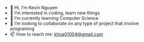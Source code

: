 - 👋 Hi, I’m Kevin Nguyen
- 👀 I’m interested in coding, learn new things
- 🌱 I’m currently learning Computer Science
- 💞️ I’m looking to collaborate on any type of project that involve programing
- 📫 How to reach me: khoa01004@gmail.com
